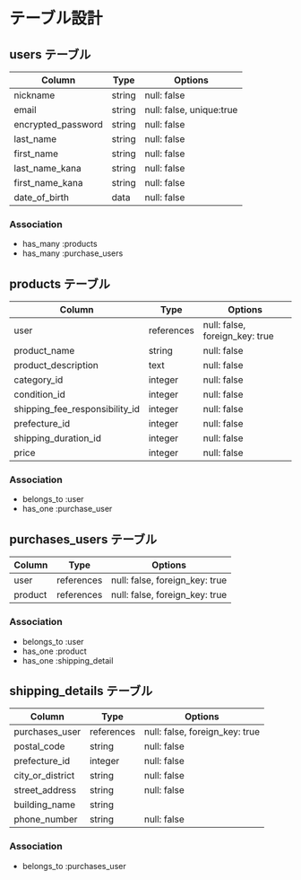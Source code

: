 # テーブル設計

## users テーブル

| Column                  | Type   | Options                  |
| ----------------------- | ------ | ------------------------ |
| nickname                | string | null: false              |
| email                   | string | null: false, unique:true |
| encrypted_password      | string | null: false              |
| last_name               | string | null: false              |
| first_name              | string | null: false              |
| last_name_kana          | string | null: false              |
| first_name_kana         | string | null: false              |
| date_of_birth           | data   | null: false              |

### Association

- has_many :products
- has_many :purchase_users

## products テーブル

| Column                         | Type       | Options                        |
| ------------------------------ | ---------- | ------------------------------ |
| user                           | references | null: false, foreign_key: true |
| product_name                   | string     | null: false                    |
| product_description            | text       | null: false                    |
| category_id                    | integer    | null: false                    |
| condition_id                   | integer    | null: false                    |
| shipping_fee_responsibility_id | integer    | null: false                    |
| prefecture_id                  | integer    | null: false                    |
| shipping_duration_id           | integer    | null: false                    |
| price                          | integer    | null: false                    |


### Association

- belongs_to :user
- has_one :purchase_user

## purchases_users テーブル

| Column             | Type       | Options                        |
| ------------------ | ---------- | ------------------------------ |
| user               | references | null: false, foreign_key: true |
| product            | references | null: false, foreign_key: true |


### Association

- belongs_to :user
- has_one :product
- has_one :shipping_detail


## shipping_details テーブル
| Column             | Type       | Options                        |
| ------------------ | ---------- | ------------------------------ |
| purchases_user     | references | null: false, foreign_key: true |
| postal_code        | string     | null: false                    |
| prefecture_id      | integer    | null: false                    |
| city_or_district   | string     | null: false                    |
| street_address     | string     | null: false                    |
| building_name      | string     |                                |
| phone_number       | string     | null: false                    |

### Association

- belongs_to :purchases_user